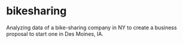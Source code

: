# bikesharing
Analyzing data of a bike-sharing company in NY to create a business proposal to start one in Des Moines, IA.
